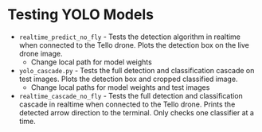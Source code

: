 # Testing YOLO Models

- `realtime_predict_no_fly` - Tests the detection algorithm in realtime when connected to the Tello drone. Plots the detection box on the live drone image.
    - Change local path for model weights
- `yolo_cascade.py` - Tests the full detection and classification cascade on test images. Plots the detection box and cropped classified image.
    - Change local paths for model weights and test images
- `realtime_cascade_no_fly` - Tests the full detection and classification cascade in realtime when connected to the Tello drone. Prints the detected arrow direction to the terminal. Only checks one classifier at a time.